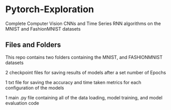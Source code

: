 # Pytorch-Exploration
Complete Computer Vision CNNs and Time Series RNN algorithms on the MNIST and FashionMNIST datasets

## Files and Folders
This repo contains two folders containing the MNIST, and FASHIONMNIST datasets

2 checkpoint files for saving results of models after a set number of Epochs

1 txt file for saving the accuracy and time taken metrics for each configuration of the models

1 main .py file containing all of the data loading, model training, and model evaluation code

